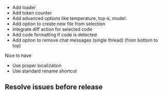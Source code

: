 - Add loader
- Add token counter
- Add advanced options like temperature, top-k, model.
- Add option to create new file from selection
- Integrate diff action for selected code
- Add code formatting if code is detected
- Add option to remove chat messages (single thread) (from bottom to top)

Nice to have
- Use proper localization
- Use standard rename shortcut

## Resolve issues before release

